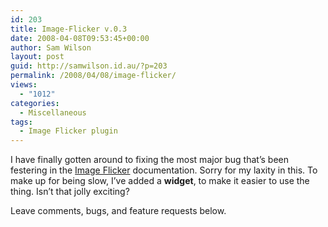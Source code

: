 ```yaml
---
id: 203
title: Image-Flicker v.0.3
date: 2008-04-08T09:53:45+00:00
author: Sam Wilson
layout: post
guid: http://samwilson.id.au/?p=203
permalink: /2008/04/08/image-flicker/
views:
  - "1012"
categories:
  - Miscellaneous
tags:
  - Image Flicker plugin
---
```

I have finally gotten around to fixing the most major bug that&#8217;s been festering in the [Image Flicker](http://wordpress.org/extend/plugins/image-flicker) documentation. Sorry for my laxity in this. To make up for being slow, I&#8217;ve added a **widget**, to make it easier to use the thing. Isn&#8217;t that jolly exciting?

Leave comments, bugs, and feature requests below.